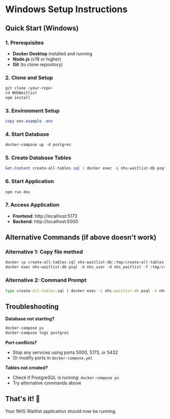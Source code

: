 # Windows Setup Instructions

## Quick Start (Windows)

### 1. Prerequisites
- **Docker Desktop** installed and running
- **Node.js** (v18 or higher)
- **Git** (to clone repository)

### 2. Clone and Setup
```powershell
git clone <your-repo>
cd NHSWaitlist
npm install
```

### 3. Environment Setup
```powershell
copy env.example .env
```

### 4. Start Database
```powershell
docker-compose up -d postgres
```

### 5. Create Database Tables
```powershell
Get-Content create-all-tables.sql | docker exec -i nhs-waitlist-db psql -U nhs_user -d nhs_waitlist
```

### 6. Start Application
```powershell
npm run dev
```

### 7. Access Application
- **Frontend**: http://localhost:5173
- **Backend**: http://localhost:5000

## Alternative Commands (if above doesn't work)

### Alternative 1: Copy file method
```powershell
docker cp create-all-tables.sql nhs-waitlist-db:/tmp/create-all-tables.sql
docker exec nhs-waitlist-db psql -U nhs_user -d nhs_waitlist -f /tmp/create-all-tables.sql
```

### Alternative 2: Command Prompt
```cmd
type create-all-tables.sql | docker exec -i nhs-waitlist-db psql -U nhs_user -d nhs_waitlist
```

## Troubleshooting

**Database not starting?**
```powershell
docker-compose ps
docker-compose logs postgres
```

**Port conflicts?**
- Stop any services using ports 5000, 5173, or 5432
- Or modify ports in `docker-compose.yml`

**Tables not created?**
- Check if PostgreSQL is running: `docker-compose ps`
- Try alternative commands above

## That's it! 🎉
Your NHS Waitlist application should now be running.
